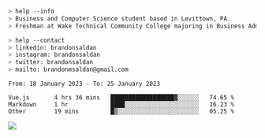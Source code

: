 ````bash
> help --info
> Business and Computer Science student based in Levittown, PA.
> Freshman at Wake Technical Community College majoring in Business Administration.
````

````bash
> help --contact
> linkedin: brandonsaldan
> instagram: brandonsaldan
> twitter: brandonsaldan
> mailto: brandonmsaldan@gmail.com
````

<!--START_SECTION:waka-->

```text
From: 18 January 2023 - To: 25 January 2023

Vue.js       4 hrs 36 mins   ██████████████████▓░░░░░░   74.65 %
Markdown     1 hr            ████░░░░░░░░░░░░░░░░░░░░░   16.23 %
Other        19 mins         █▒░░░░░░░░░░░░░░░░░░░░░░░   05.25 %
```

<!--END_SECTION:waka-->

![](https://komarev.com/ghpvc/?username=brandonsaldan&color=6A8AFF)
